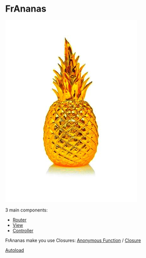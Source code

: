 # FrAnanas
![frananas](frananas.jpg)

3 main components:
* [Router](/core/router/README.md)
* [View](/core/view/README.md)
* [Controller](/core/controller/README.md)

FrAnanas make you use Closures:
[Anonymous Function](http://php.net/manual/en/functions.anonymous.php)
/
[Closure](http://php.net/manual/en/class.closure.php)

[Autoload](/core/autoload/README.md)